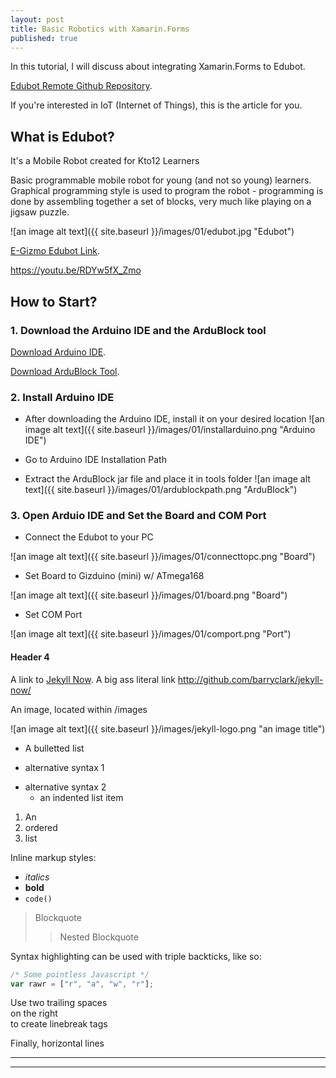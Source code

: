 ```yaml
---
layout: post
title: Basic Robotics with Xamarin.Forms
published: true
---
```

In this tutorial, I will discuss about integrating Xamarin.Forms to Edubot. 

[Edubot Remote Github Repository](https://github.com/xambuddy/EdubotRemote).

If you're interested in IoT (Internet of Things), this is the article for you.

## What is Edubot?
It's a Mobile Robot created for Kto12 Learners

Basic programmable mobile robot for young (and not so young) learners. Graphical programming style is used to program the robot - programming is done by assembling together a set of blocks, very much like playing on a jigsaw puzzle.

![an image alt text]({{ site.baseurl }}/images/01/edubot.jpg "Edubot")

[E-Gizmo Edubot Link](https://www.e-gizmo.net/oc/index.php?route=product/product&product_id=1404).

https://youtu.be/RDYw5fX_Zmo

## How to Start?
### 1. Download the Arduino IDE and the ArduBlock tool
[Download Arduino IDE](https://www.e-gizmo.net/oc/kits%20documents/ARDUINO%20IDE%20SOFTWARES/arduino-1.8.10%20-windows%20.exe).

[Download ArduBlock Tool](https://www.e-gizmo.net/oc/kits%20documents/Kto12BOT/ardublock%20-%20031319.zip).

### 2. Install Arduino IDE
* After downloading the Arduino IDE, install it on your desired location
![an image alt text]({{ site.baseurl }}/images/01/installarduino.png "Arduino IDE")

* Go to Arduino IDE Installation Path

* Extract the ArduBlock jar file and place it in tools folder
![an image alt text]({{ site.baseurl }}/images/01/ardublockpath.png "ArduBlock")

### 3. Open Arduio IDE and Set the Board and COM Port
* Connect the Edubot to your PC

![an image alt text]({{ site.baseurl }}/images/01/connecttopc.png "Board")

* Set Board to Gizduino (mini) w/ ATmega168

![an image alt text]({{ site.baseurl }}/images/01/board.png "Board")

* Set COM Port

![an image alt text]({{ site.baseurl }}/images/01/comport.png "Port")


#### Header 4

A link to [Jekyll Now](http://github.com/barryclark/jekyll-now/). A big ass literal link <http://github.com/barryclark/jekyll-now/>

An image, located within /images

![an image alt text]({{ site.baseurl }}/images/jekyll-logo.png "an image title")

* A bulletted list
- alternative syntax 1
+ alternative syntax 2
  - an indented list item

1. An
2. ordered
3. list

Inline markup styles:

- _italics_
- **bold**
- `code()`

> Blockquote
>> Nested Blockquote

Syntax highlighting can be used with triple backticks, like so:

```javascript
/* Some pointless Javascript */
var rawr = ["r", "a", "w", "r"];
```

Use two trailing spaces  
on the right  
to create linebreak tags  

Finally, horizontal lines

----
****
